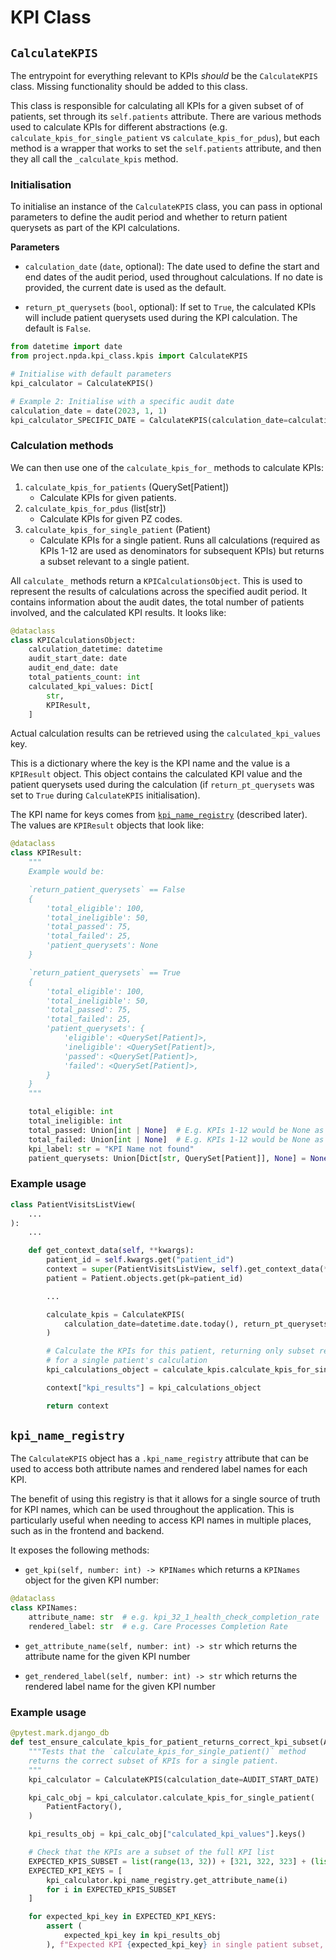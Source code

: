 # KPI Class

## `CalculateKPIS`
The entrypoint for everything relevant to KPIs _should_ be the `CalculateKPIS`
class. Missing functionality should be added to this class.

This class is responsible for calculating all KPIs for a given subset of of patients, set through its `self.patients` attribute. There are various methods used to calculate KPIs for different abstractions (e.g. `calculate_kpis_for_single_patient` vs `calculate_kpis_for_pdus`), but each method is a wrapper that works to set the `self.patients` attribute, and then they all call the `_calculate_kpis` method.

### Initialisation

To initialise an instance of the `CalculateKPIS` class, you can pass in optional parameters to define the audit period and whether to return patient querysets as part of the KPI calculations.

**Parameters**

- `calculation_date` (`date`, optional):
   The date used to define the start and end dates of the audit period, used throughout calculations. If no date is provided, the current date is used as the default.

- `return_pt_querysets` (`bool`, optional):
   If set to `True`, the calculated KPIs will include patient querysets used during the KPI calculation. The default is `False`.

```python
from datetime import date
from project.npda.kpi_class.kpis import CalculateKPIS

# Initialise with default parameters
kpi_calculator = CalculateKPIS()

# Example 2: Initialise with a specific audit date
calculation_date = date(2023, 1, 1)
kpi_calculator_SPECIFIC_DATE = CalculateKPIS(calculation_date=calculation_date)
```

### Calculation methods

We can then use one of the `calculate_kpis_for_` methods to calculate KPIs:

1) `calculate_kpis_for_patients` (QuerySet[Patient])
    - Calculate KPIs for given patients.
2) `calculate_kpis_for_pdus` (list[str])
    - Calculate KPIs for given PZ codes.
3) `calculate_kpis_for_single_patient` (Patient)
    - Calculate KPIs for a single patient. Runs all calculations (required as KPIs 1-12 are used as denominators for subsequent KPIs) but returns a subset relevant to a single patient.

All `calculate_` methods return a `KPICalculationsObject`. This is used to represent the results of  calculations across the specified audit period. It contains information about the audit dates, the total number of patients involved, and the calculated KPI results. It looks like:

```python
@dataclass
class KPICalculationsObject:
    calculation_datetime: datetime
    audit_start_date: date
    audit_end_date: date
    total_patients_count: int
    calculated_kpi_values: Dict[
        str,
        KPIResult,
    ]
```

Actual calculation results can be retrieved using the `calculated_kpi_values` key.

This is a dictionary where the key is the KPI name and the value is a `KPIResult` object. This object contains the calculated KPI value and the patient querysets used during the calculation (if `return_pt_querysets` was set to `True` during `CalculateKPIS` initialisation).

The KPI name for keys comes from [`kpi_name_registry`](#kpi_name_registry) (described later). The values are `KPIResult` objects that look like:

```python
@dataclass
class KPIResult:
    """
    Example would be:

    `return_patient_querysets` == False
    {
        'total_eligible': 100,
        'total_ineligible': 50,
        'total_passed': 75,
        'total_failed': 25,
        'patient_querysets': None
    }

    `return_patient_querysets` == True
    {
        'total_eligible': 100,
        'total_ineligible': 50,
        'total_passed': 75,
        'total_failed': 25,
        'patient_querysets': {
            'eligible': <QuerySet[Patient]>,
            'ineligible': <QuerySet[Patient]>,
            'passed': <QuerySet[Patient]>,
            'failed': <QuerySet[Patient]>,
        }
    }
    """

    total_eligible: int
    total_ineligible: int
    total_passed: Union[int | None]  # E.g. KPIs 1-12 would be None as counts
    total_failed: Union[int | None]  # E.g. KPIs 1-12 would be None as counts
    kpi_label: str = "KPI Name not found"
    patient_querysets: Union[Dict[str, QuerySet[Patient]], None] = None
```

### Example usage

```python
class PatientVisitsListView(
    ...
):
    ...

    def get_context_data(self, **kwargs):
        patient_id = self.kwargs.get("patient_id")
        context = super(PatientVisitsListView, self).get_context_data(**kwargs)
        patient = Patient.objects.get(pk=patient_id)

        ...

        calculate_kpis = CalculateKPIS(
            calculation_date=datetime.date.today(), return_pt_querysets=False
        )

        # Calculate the KPIs for this patient, returning only subset relevant
        # for a single patient's calculation
        kpi_calculations_object = calculate_kpis.calculate_kpis_for_single_patient(patient)

        context["kpi_results"] = kpi_calculations_object

        return context
```

## `kpi_name_registry`

The `CalculateKPIS` object has a `.kpi_name_registry` attribute that can be used to access both attribute names and rendered label names for each KPI.

The benefit of using this registry is that it allows for a single source of truth for KPI names, which can be used throughout the application. This is particularly useful when needing to access KPI names in multiple places, such as in the frontend and backend.

It exposes the following methods:

- `get_kpi(self, number: int) -> KPINames` which returns a `KPINames` object for the given KPI number:

```python
@dataclass
class KPINames:
    attribute_name: str  # e.g. kpi_32_1_health_check_completion_rate
    rendered_label: str  # e.g. Care Processes Completion Rate
```

- `get_attribute_name(self, number: int) -> str` which returns the attribute name for the given KPI number


- `get_rendered_label(self, number: int) -> str` which returns the rendered label name for the given KPI number

### Example usage

```python
@pytest.mark.django_db
def test_ensure_calculate_kpis_for_patient_returns_correct_kpi_subset(AUDIT_START_DATE):
    """Tests that the `calculate_kpis_for_single_patient()` method
    returns the correct subset of KPIs for a single patient.
    """
    kpi_calculator = CalculateKPIS(calculation_date=AUDIT_START_DATE)

    kpi_calc_obj = kpi_calculator.calculate_kpis_for_single_patient(
        PatientFactory(),
    )

    kpi_results_obj = kpi_calc_obj["calculated_kpi_values"].keys()

    # Check that the KPIs are a subset of the full KPI list
    EXPECTED_KPIS_SUBSET = list(range(13, 32)) + [321, 322, 323] + (list(range(33, 50)))
    EXPECTED_KPI_KEYS = [
        kpi_calculator.kpi_name_registry.get_attribute_name(i)
        for i in EXPECTED_KPIS_SUBSET
    ]

    for expected_kpi_key in EXPECTED_KPI_KEYS:
        assert (
            expected_kpi_key in kpi_results_obj
        ), f"Expected KPI {expected_kpi_key} in single patient subset, but not present in results"
```

